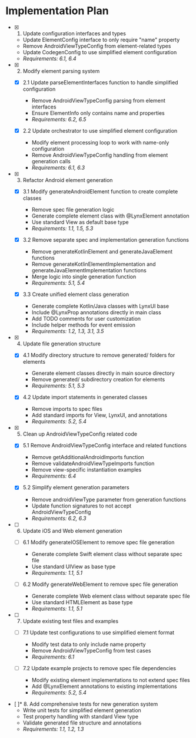 # Implementation Plan

- [x] 1. Update configuration interfaces and types

  - Update ElementConfig interface to only require "name" property
  - Remove AndroidViewTypeConfig from element-related types
  - Update CodegenConfig to use simplified element configuration
  - _Requirements: 6.1, 6.4_

- [x] 2. Modify element parsing system

  - [x] 2.1 Update parseElementInterfaces function to handle simplified configuration

    - Remove AndroidViewTypeConfig parsing from element interfaces
    - Ensure ElementInfo only contains name and properties
    - _Requirements: 6.2, 6.5_

  - [x] 2.2 Update orchestrator to use simplified element configuration
    - Modify element processing loop to work with name-only configuration
    - Remove AndroidViewTypeConfig handling from element generation calls
    - _Requirements: 6.1, 6.3_

- [x] 3. Refactor Android element generation

  - [x] 3.1 Modify generateAndroidElement function to create complete classes

    - Remove spec file generation logic
    - Generate complete element class with @LynxElement annotation
    - Use standard View as default base type
    - _Requirements: 1.1, 1.5, 5.3_

  - [x] 3.2 Remove separate spec and implementation generation functions

    - Remove generateKotlinElement and generateJavaElement functions
    - Remove generateKotlinElementImplementation and generateJavaElementImplementation functions
    - Merge logic into single generation function
    - _Requirements: 5.1, 5.4_

  - [x] 3.3 Create unified element class generation
    - Generate complete Kotlin/Java classes with LynxUI<View> base
    - Include @LynxProp annotations directly in main class
    - Add TODO comments for user customization
    - Include helper methods for event emission
    - _Requirements: 1.2, 1.3, 3.1, 3.5_

- [x] 4. Update file generation structure

  - [x] 4.1 Modify directory structure to remove generated/ folders for elements

    - Generate element classes directly in main source directory
    - Remove generated/ subdirectory creation for elements
    - _Requirements: 5.1, 5.3_

  - [x] 4.2 Update import statements in generated classes
    - Remove imports to spec files
    - Add standard imports for View, LynxUI, and annotations
    - _Requirements: 5.2, 5.4_

- [x] 5. Clean up AndroidViewTypeConfig related code

  - [x] 5.1 Remove AndroidViewTypeConfig interface and related functions

    - Remove getAdditionalAndroidImports function
    - Remove validateAndroidViewTypeImports function
    - Remove view-specific instantiation examples
    - _Requirements: 6.4_

  - [x] 5.2 Simplify element generation parameters
    - Remove androidViewType parameter from generation functions
    - Update function signatures to not accept AndroidViewTypeConfig
    - _Requirements: 6.2, 6.3_

- [ ] 6. Update iOS and Web element generation

  - [ ] 6.1 Modify generateIOSElement to remove spec file generation

    - Generate complete Swift element class without separate spec file
    - Use standard UIView as base type
    - _Requirements: 1.1, 5.1_

  - [ ] 6.2 Modify generateWebElement to remove spec file generation
    - Generate complete Web element class without separate spec file
    - Use standard HTMLElement as base type
    - _Requirements: 1.1, 5.1_

- [ ] 7. Update existing test files and examples

  - [ ] 7.1 Update test configurations to use simplified element format

    - Modify test data to only include name property
    - Remove AndroidViewTypeConfig from test cases
    - _Requirements: 6.1_

  - [ ] 7.2 Update example projects to remove spec file dependencies
    - Modify existing element implementations to not extend spec files
    - Add @LynxElement annotations to existing implementations
    - _Requirements: 5.2, 5.4_

- [ ]\* 8. Add comprehensive tests for new generation system
  - Write unit tests for simplified element generation
  - Test property handling with standard View type
  - Validate generated file structure and annotations
  - _Requirements: 1.1, 1.2, 1.3_

